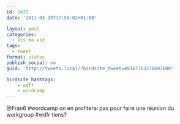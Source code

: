 ```yaml
---
id: 3472
date: '2011-03-19T17:58:02+01:00'

layout: post
categories:
  - Vis ma vie
tags:
  - tweet
format: status
publish_social: no
guid: 'http://tweets.local/?birdsite_tweet=49167763276697600'

birdsite_hashtags:
    - wdfr
    - wordcamp
---
```


@Fran6 #wordcamp on en profiterai pas pour faire une réunion du workgroup #wdfr tiens?
